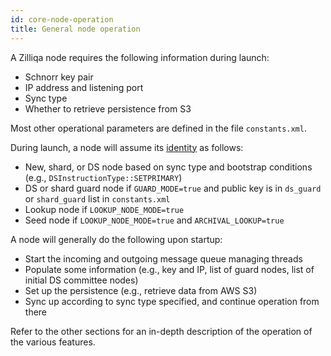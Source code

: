 ```yaml
---
id: core-node-operation
title: General node operation
---
```

A Zilliqa node requires the following information during launch:

- Schnorr key pair
- IP address and listening port
- Sync type
- Whether to retrieve persistence from S3

Most other operational parameters are defined in the file `constants.xml`.

During launch, a node will assume its [identity](basics-zil-nodes.md) as follows:

- New, shard, or DS node based on sync type and bootstrap conditions (e.g., `DSInstructionType::SETPRIMARY`)
- DS or shard guard node if `GUARD_MODE=true` and public key is in `ds_guard` or `shard_guard` list in `constants.xml`
- Lookup node if `LOOKUP_NODE_MODE=true`
- Seed node if `LOOKUP_NODE_MODE=true` and `ARCHIVAL_LOOKUP=true`

A node will generally do the following upon startup:

- Start the incoming and outgoing message queue managing threads
- Populate some information (e.g., key and IP, list of guard nodes, list of initial DS committee nodes)
- Set up the persistence (e.g., retrieve data from AWS S3)
- Sync up according to sync type specified, and continue operation from there

Refer to the other sections for an in-depth description of the operation of the various features.